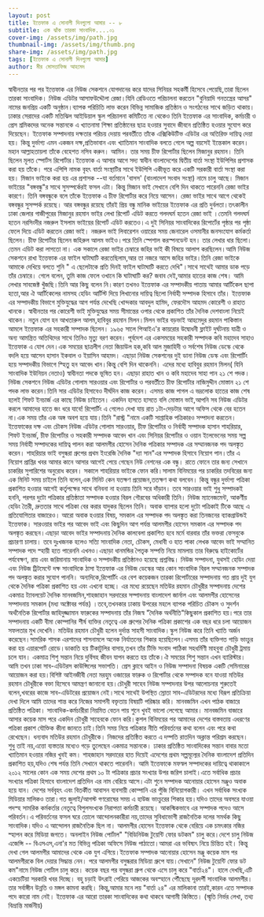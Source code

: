 ```yaml
---
layout: post
title: ইত্তেফাক এ সোনালী দিনগুলো আমার -- ৮
subtitle: এক ঝাঁক তারকা সাংবাদিক....০১
cover-img: /assets/img/path.jpg
thumbnail-img: /assets/img/thumb.png
share-img: /assets/img/path.jpg
tags: [ইত্তেফাক এ সোনালী দিনগুলো আমার]
author: মীর মোসতাফিজ আহমেদ
---
```

স্বাধীনতার পর পর ইত্তেফাক এর নিউজ সেকশনে যোগদানের করে যাদের সিনিয়র সহকর্মী হিসেবে পেয়েছি,তারা ছিলেন তারকা সাংবাদিক। 
নিউজ এডিটর আসাফউদ্দৌলা রেজা।যিনি রেডিওতে পরিচালনা করতেন "বুনিয়াদি গনতন্ত্রের আসর" নামের  জনপ্রিয় একটি অনুষ্ঠান।ব্যাপক পরিচিতি লাভ করেন বিভিন্ন সামাজিক প্রতিষ্ঠান ও সংগঠনের সাথে জড়িত থাকায়।ঢাকার সেরাদের একটি মতিঝিল আইডিয়াল স্কুল পরিচালনা কমিটিতে না থেকেও তিনি ইত্তেফাক এর সাংবাদিক, কর্মচারী ও প্রেস শ্রমিকদের অনেক সন্তানকে এ খ্যাতনামা শিক্ষা প্রতিষ্ঠানের ছাত্র হওয়ার সুবাদে জীবনে প্রতিষ্ঠিত হওয়ার সুযোগ করে দিয়েছেন।
ইত্তেফাক সম্পাদনায় দক্ষতার পরিচয় দেয়ায় পরবর্তীতে তাঁকে এক্সিকিউটিভ এডিটর এর অতিরিক্ত দায়িত্ব দেয়া হয়। কিন্তু দুর্ভাগ্য এমন একজন দক্ষ,প্রতিভাবান এবং খ্যাতিমান সাংবাদিক বলতে গেলে অল্প বয়সেই ইন্তেকাল করেন। মহান আল্লাহতায়লা তাঁকে বেহেশত নসিব করুন। আমিন। 
তার সময় চীফ রিপোর্টার ছিলেন মিজানুর রহমান। তিনি ছিলেন মূলত স্পোর্টস রিপোর্টার।ইত্তেফাক এ আসার আগে সদ্য স্বাধীন বাংলাদেশের দ্বিতীয় বার্তা সংস্থা ইউপিপির প্রশাসক করা হয় তাঁকে।
পরে এপিপি নামক বৃহৎ বার্তা সংস্থাটির সাথে ইউপিপি একীভূত করে একটি সরকারী বার্তা সংস্থা করা হয়। মিজান ভাইকে করা হয় এর প্রশাসক --যা বর্তমানে 'বাসস' (বাংলাদেশ সংবাদ সংস্থা) নামে  চালু আছে। মিজান ভাইয়ের "বঙ্গবন্ধু"র     সাথে      সুসম্পর্কেরই  ফসল এটা। কিন্তু মিজান ভাই সেখানে বেশি দিন থাকতে পারেননি রেজা ভাইর কারণে। তিনি বঙ্গবন্ধুকে বলে তাঁকে ইত্তেফাক এ চীফ রিপোর্টার করে নিয়ে আসেন। রেজা ভাইর সাথে আগে থেকেই বঙ্গবন্ধুর সুসম্পর্ক রয়েছে।  আর বঙ্গবন্ধুর রয়েছে তাঁরই প্রিয় বন্ধু মানিক ভাইয়ের ইত্তেফাক এর প্রতি  দুর্বলতা।তৎকালীন ঢাকা জেলার গাজীপুরের মিজানুর রহমান ভাইর লেখা রিপোর্ট এডিট  করতে গলদঘর্ম হতেন রেজা ভাই ।তেমনি গলদঘর্ম  হতেন নরসিংদীর নজরুল ইসলাম  ভাইয়ের রিপোর্ট এডিট করতেও।এ দুই সিনিয়র সাংবাদিকের রিপোর্টের পৃষ্ঠার পর পৃষ্ঠা ফেলে দিয়ে এডিট করতেন রেজা ভাই।
নজরুল ভাই লিবারেশন ওয়ারের সময় জেনারেল ওসমানীর জনসংযোগ কর্মকর্তা ছিলেন।
চীফ রিপোর্টার ছিলেন জহিরুল আলম ভাইও।পরে তিনি স্পেশাল করস্পনডেন্ট হন। তার লেখার ধার ছিলো। তেমন এডিট করা লাগতো না।
এক সকালে রেজা ভাইর চেম্বারে জহির ভাই কী বিষয়ে আলাপ করছিলেন।আমি নিউজ সেকশনে রাখা ইত্তেফাক এর ফাইল ঘাটাঘাটি করতেছিলাম,আর তা নজরে আসে জহির ভাইর।তিনি রেজা ভাইকে আমাকে দেখিয়ে বলতে শুনি " এ ছেলেটাকে  প্রতি দিনই ফাইল ঘাটাঘাটি করতে দেখি"।সাথে সাথেই আমার ডাক পড়ে তাঁর চেম্বারে। গেলে বলেন, তুমি কাজ ফেলে ওখানে কি ঘাটাঘাটি কর? জবাব দেই,আমার হাতের কাজ শেষ। আমি লেখার সাবজেক্ট খুঁজছি।তিনি আর কিছু  বলেন নি।কারণ তখনও ইত্তেফাক এর সম্পাদকীয় পাতায় আমার আর্টিকেল ছাপা হতো,আর ঐ আর্টিকেলের নামসহ হেডিং আর্টিস্ট দিয়ে লিখানোর দায়িত্ব ছিলো নির্বাহী সম্পাদক হিসাবে তাঁর।
ইত্তেফাক এর সম্পাদকীয় বিভাগে মুক্তিযুদ্ধের আগ পর্যন্ত দেখেছি খোন্দকার আবদুল হামিদ, ফেরদৌস আহমদ কোরেশী ও রাহাত খানকে। 
স্বাধীনতার পর কোরেশী ভাই মুক্তিযুদ্ধের সময় সীমান্তের  ওপার থেকে প্রকাশিত তাঁর দৈনিক দেশবাংলা নিয়েই থাকেন। 
নতুন যোগ হন আখতারুল আলম,হাবিবুর রহমান মিলন।মিলন ভাইর বড়ভাই আহমেদুর রহমান পাকিস্তান আমলে ইত্তেফাক এর সহকারী সম্পাদক ছিলেন। ১৯৬৫ সালে পিআইএ'র কায়রোর উদ্বোধনী ফ্লাইট দুর্ঘটনায় যাত্রী ও অন্য আমন্ত্রিত অতিথিদের সাথে তিনিও মৃত্যু বরণ করেন।
পূর্বদেশ এর একসময়ের সহকারী সম্পাদক কবি মহাদেব সাহাও ইত্তেফাক এ যোগ দেন।এক সময়ের  ছাত্রলীগ নেতা জিয়াউল হক,কবি আল মুজাহিদী ও সর্বশেষ নিউজ ডেস্কে থেকে বদলি হয়ে আসেন হাসান ইকবাল ও ইয়াসিন আহমদ। এছাড়া নিউজ সেকশনের দুই ডানা নিউজ ডেস্ক এবং রিপোর্টিং হয়ে সম্পাদকীয় বিভাগে স্হিতু হন আবেদ খান।কিন্তু বেশি দিন থাকেননি। 
এদের মধ্যে হাবিবুর রহমান মিলন( যিনি সাংবাদিক  ইউনিয়ন নেতাও) স্বাধীনতা পদকে ভূষিত হন।
এছাড়া রাহাত খান ও কবি মহাদেব সাহা পান
 ২১ শে পদক।
নিউজ সেকশনে  নিউজ এডিটর গোলাম সারওয়ার এবং রিপোর্টার ও পরবর্তীতে চীফ রিপোর্টার নাজিমুদ্দীন মোস্তান ২১ শে পদক লাভ করেন।তিনি সার এডিটর হিসাবেও দীর্ঘদিন কাজ করেন। এসময় কাজ পাগল এ ভদ্রলোক হাতের কাজ শেষ হলেই  শিফট ইনচার্জ এর কাছে নিউজ চাইতেন। একদিন হাসতে হাসতে বলি মোস্তান ভাই,আপনি সব নিউজ এডিটর করলে আমাদের হাতে জং ধরে যাবে! 
রিপোর্টিং এ গেলেও দেখা যায় রাত ১টা-দেড়টার আগে অফিস থেকে বের হতেন না।এক সময় তাঁর এক অঙ্গ অবশ হয়ে যায়।তিনি "রাস্ট্র "নামে একটি সাপ্তাহিক পত্রিকারও সম্পাদনা করতেন। 
ইত্তেফাকের দক্ষ এবং চৌকস নিউজ এডিটর গোলাম সারওয়ার, চীফ রিপোর্টার ও নির্বাহী সম্পাদক  হাসান শাহরিয়ার, শিফট ইনচার্জ, চীফ রিপোর্টার ও সহকারী সম্পাদক  আবেদ খান এবং সিনিয়র রিপোর্টার ও ওয়ান ইলেভেনের সময় সল্প সময় নির্বাহী সম্পাদকের দায়িত্ব পালন করা আলমগীর হোসেন  দৈনিক পত্রিকার সম্পাদক এর সম্মানজনক পদ অলঙ্কৃত করেন।
শাহরিয়ার ভাই বসুন্ধরা গ্রুপের প্রথম ইংরেজি দৈনিক "দ্যা সান"এর সম্পাদক হিসাবে নিয়োগ পান।তাঁর এ নিয়োগ প্রাপ্তির খবর আমার কানে আসার আগেই পেয়ে গেছেন নিউ নেশনের এক বন্ধু। রাতে ফোনে তার জন্য সেখানে চাকরির সুপারিশের অনুরোধ করেন। সকালে শাহরিয়ার ভাইকে ফোন করি।সালাম বিনিময়ের পর চাকরির তদবিরের জন্য  এক মিনিট সময় চাইলে তিনি বলেন,এক মিনিট কেন যতক্ষণ প্রয়োজন,ততক্ষণ কথা বলবেন। কিন্তু বন্ধুর দুর্ভাগ্য পত্রিকা প্রকাশিত হওয়ার আগেই কর্তৃপক্ষের সাথে বনিবনা না হওয়ায় তিনি সরে দাঁড়ান।
তবে সারওয়ার ভাই শুধু সম্পাদকই হননি, পরপর দুটো পত্রিকার প্রতিষ্ঠাতা সম্পাদক হওয়ার বিরল গৌরবের অধিকারী তিনি। নিউজ ম্যানেজমেন্ট,
আকর্ণীয় হেডিং তৈরী, দ্রুততার সাথে পত্রিকা বের করার যাদুকর ছিলেন তিনি।
অবাক ব্যাপার হলো দুটো পত্রিকাই টিকে আছে এ প্রতিযোগিতার বাজারেও।
আরো অবাক হওয়ার বিষয়, সমকাল এর  সম্পাদক পদ অলঙ্কৃত করা তিনজনের ব্যাকগ্রাউন্ডই ইত্তেফাক। 
সারওয়ার ভাইর পর আবেদ ভাই এবং কিছুদিন আগ পর্যন্ত  আলমগীর হোসেন সমকাল এর সম্পাদক পদ অলঙ্কৃত করছেন।এছাড়া আবেদ ভাইর সম্পাদনায় দৈনিক কালবেলা  প্রকাশিত হবে মর্মে বারবার তাঁর ভক্তরা ফেসবুকে প্রচারণা চালায়।
তবে দুঃখজনক হলেও সত্যি সাংবাদিক নেতা, চৌকস, মেধাবী ও হাত পাকা লেখক আবেদ ভাই সম্মানিত সম্পাদক পদে স্হায়ী হতে পারেননি এখনও।এছাড়া ধানমন্ডির পৈতৃক সম্পত্তি নিয়ে মামলায় তার বিরুদ্ধে হাইকোর্টের পর্যবেক্ষণ, রায় এবং জরিমানায় সাংবাদিক ও সম্পাদকীয় প্রতিষ্ঠানও হয়েছে প্রশ্নবিদ্ধ। 
নিউজ সম্পাদনা, যুথসই হেডিং দেয়া এবং নিউজ ট্রিটমেন্টে  দক্ষ সাংবাদিকে ঠাসা ইত্তেফাক এর নিউজ ডেস্কের আর কোন সাংবাদিক বিরল সম্মানজনক সম্পাদক পদ অলঙ্কৃত করার সুযোগ পাননি।
অন্যদিকে,রিপোর্টিং এর বেশ কয়েকজন তারকা রিপোর্টারের সম্পাদনায় গত প্রায় দুই যুগ থেকে দৈনিক পত্রিকা প্রকাশিত হয় এবং এখনো হচ্ছে।
এর মধ্যে রয়েছেন মতিউর রহমান চৌধুরীর সম্পাদনায় দেশের একমাত্র ট্যাবলয়েট দৈনিক মানবজমিন,শাহজাহান সরদারের সম্পাদনায় বাংলাদেশ জার্নাল  এবং আলমগীর হোসেনের সম্পাদনায় সমকাল (মধ্য অক্টোবর পর্যন্ত) ।তবে,তখনকার ঢাকায় উপরের মহলে ব্যাপক পরিচিত চৌকস ও সুদর্শন অর্থনৈতিক রিপোর্টার জাহিদুজ্জামান ফারুকের সম্পাদনায় তাঁর নিজস্ব "দৈনিক অর্থনীতি"কিছুকাল প্রকাশিত হয়।পরে তার সম্পাদনায় একটি বীমা কোম্পানির শীর্ষ ব্যক্তির নেতৃত্বে এক গ্রুপের দৈনিক পত্রিকা প্রকাশের এক বছর ধরে চলা আয়োজন সফলতার মুখ দেখেনি।
মতিউর রহমান চৌধুরী হলেন দুর্দান্ত সাহসী সাংবাদিক।স্কুপ নিউজ করে তিনি খ্যাতি অর্জন করেছেন।সামরিক শাসক এরশাদের শাসনামলে অনেক  নির্যাতনের শিকার হয়েছিলেন।এসময় তাঁর ব্যক্তিগত গাড়ি ভাংচুর করা হয় এয়ারপোর্ট রোডে।ডাকাতি হয় টিকাটুলির বাসায়,তখন  তাঁর টিভি সংবাদ পাঠিকা সহধর্মিণী মাহবুবা চৌধুরী ট্রমায় চলে যান। একমাত্র শিশু সন্তান নিয়ে দুর্বিসহ জীবন যাপন করতে হয় তাঁকে।ঐ সময়ের শিশু সন্তান এখন ব্যারিস্টার।
আমি তখন ঢাকা সাব-এডিটরস কাউন্সিলের সভাপতি। প্রেস ক্লাবে আইন ও নিউজ সম্পাদনা বিষয়ক একটি সেমিনারের আয়োজন করা হয়।বিশিষ্ট আইনজীবী নেতা মরহুম ওজায়ের ফারুক ও রিপোর্টার থেকে সম্পাদক বনে যাওয়া মতিউর রহমান চৌধুরীকে বক্তা হিসেবে আমন্ত্রণ জানানো হয়।চৌধুরী সাহেব নিউজ  সম্পাদনার উপর আলোচনার শুরুতেই বলেন,খবরের কাজে সাব-এডিটরের প্রয়োজন নেই।সাথে সাথেই উপস্থিত স্রোতা সাব-এডিটরদের মধ্যে বিরূপ প্রতিক্রিয়া দেখা দিলে আমি তাদের শান্ত করে নিজের সমাপনী বক্তৃতায় বিষয়টি পরিষ্কার করি।
মানবজমিন এখন পাঠক বাজারে প্রতিষ্ঠিত পত্রিকা। সাংবাদিক-কর্মচারীরা নিয়মিত বেতন পায় শুনে খুবই ভালো লেগেছে আমার।
মানবজমিন বাজারে আসার কয়েক মাস পরে একদিন চৌধুরী সাহেবকে ফোন করি।কুশল বিনিময়ের পর আমাদের দেশের বাস্তবতায় এধরণের পত্রিকা প্রকাশ যৌক্তিক কীনা জানতে চাই।তিনি সময় নিয়ে পত্রিকার নীতি পরিবর্তনের কথা বলেন এবং পরে কথা রেখেছেন। ধন্যবাদ মতিউর রহমান চৌধুরীকে। নিজদের প্রতিষ্ঠিত করতে এ দম্পতি রাতদিন অক্লান্ত পরিশ্রম করছেন। শুধু তাই নয়,এত্তো ব্যস্ততার মধ্যেও গড়ে তুলেছেন একমাত্র সন্তানকে। ঢাকার প্রতিষ্ঠিত সাংবাদিকের সন্তান বাবার মতো খ্যাতিমান হওয়ার নজির খুবই কম।
শাহজাহান সরদারের হাত দিয়েই এদেশের প্রথম সল্পমূল্যের দৈনিক বাংলাদেশ প্রতিদিন প্রকাশিত হয়,যদিও শেষ পর্যন্ত তিনি সেখানে থাকতে পারেননি।
আমি ইত্তেফাকে মফস্বল সম্পাদকের দায়িত্বে থাকাকালে ২০১২ সালের কোন এক সময় দেশের  প্রথম ১০ টা পত্রিকার প্রচার সংখ্যার উপর জরিপ চালাই।এতে সর্বাধিক প্রচার সংখ্যার পত্রিকা হিসাবে বাংলাদেশ প্রতিদিন এর নাম বেরিয়ে আসে।এটা শুনে সম্পাদক আনোয়ার হোসেন
 মঞ্জুও অবাক হয়ে যান।
দেশের সর্ববৃহৎ এবং বিতর্কীত আবাসন ব্যবসায়ী কোম্পানি এর পুঁজি বিনিয়োগকারী। এখন সর্বাধিক সংখ্যক মিডিয়ার মালিকও তারা।গত জুলাই/আগস্ট গণরোষের সময় এ হাউজ  ভাংচুরের শিকার হয়।যদিও  তাদের অবসরে যাওয়া পদস্হ সামরিক কর্মকর্তার নেতৃত্বে  বিপুলসংখ্যক নিরাপত্তা কর্মচারী রয়েছে। 
আকস্মিকভাবে এর সম্পাদক পদেও আসে পরিবর্তন।এ পরিবর্তনের ফসল ঘরে তোলে আন্দোলনকারীরা নয়,তাদের সুবিধাভোগী রাজনৈতিক দলের সমর্থক কিছু সাংবাদিক।যদিও এ আন্দোলন রাজনৈতিক ছিল না।
আলমগীর হোসেন ইত্তেফাক থেকে বেরিয়ে এক চমৎকার নজির স্হাপন করে মিডিয়া জগতে। 
অনলাইন নিউজ পোর্টাল" "বিডিনিউজ টুয়েন্টি ফোর ডটকম" চালু করে।দেশে চালু নিউজ এজেন্সি -- বিএসএস,এনা'র মত বিভিন্ন পত্রিকা অফিসে নিউজ পাঠাতো।আমরা এর ভবিষ্যৎ নিয়ে চিন্তিত হই। কিন্তু দেখা গেল আলমগীর আমাদের থেকে এক যুগ এগিয়ে।ইত্তেফাক সম্পাদক আনোয়ার হোসেন মঞ্জু কয়েক মাস পর আলমগীরকে বিল দেয়ার সিদ্ধান্ত নেন।
পরে আলমগীর বসুন্ধরার মিডিয়া গ্রুপে যায়।সেখানে" নিউজ টুয়েন্টি ফোর ডট কম"নামে নিউজ পোর্টাল চালু করে। কয়েক বছর পর বসুন্ধরা গ্রুপ থেকে এসে চালু করে "বার্তা২৪"। হালে দেখছি,এটি একচেটিয়া সরকারি খবর  দিচ্ছে। 
 বহু চড়াই উৎরাই পেরিয়ে আজকের অবস্হানে পৌঁছেছে দূরদর্শী সাংবাদিক আলমগীর।তার সর্বাঙ্গীন উন্নতি ও মঙ্গল কামনা করছি।
 কিন্তু,আমার মনে লয় "বার্তা ২৪"  এর মালিকানা তারই,কারন এতে সম্পাদক পদে কারো নাম নেই। 
ইত্তেফাক এর আরো তারকা সাংবাদিকের কথা থাকবে আগামী কিস্তিতে। 
(স্মৃতি নির্ভর লেখা, তথ্য বিভ্রান্তি মার্জনীয়)
